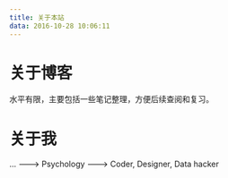 ```yaml
---
title: 关于本站
data: 2016-10-28 10:06:11
---
```


# 关于博客

水平有限，主要包括一些笔记整理，方便后续查阅和复习。

# 关于我

... ---> Psychology ---> Coder, Designer, Data hacker

<!-- 目前我是一位西南大学基础心理学硕士研究生，所在实验室主要研究领域为 [情感神经科学 (Affective neuroscience)](https://en.wikipedia.org/wiki/Affective_neuroscience)。在实验室我的主要工作为 [脑电 (EEG)](https://en.wikipedia.org/wiki/Electroencephalography)信号处理与数据分析 ([EEGLAB](http://sccn.ucsd.edu/wiki/EEGLAB#The_EEGLAB_Tutorial_Outline); [MNE](http://www.martinos.org/mne/stable/index.html))。在业余时间，我会做一些 **平面设计** 的业余项目 和 **编程语言** 的学习。研究生期间接触了 `Matlab` 语言，并由此折腾起了各种编程语言和开源软件。根据科研工作的需要，折腾起了 `R` 语言。自学过几年的平面设计，对 **数据可视化** 产生了浓厚的兴趣。意识到 **数据科学** 前途光明，故而开始折腾数据科学相关课程和知识。 -->

<!-- ## To-Dos -->

<!-- - [My Wiki](https://lix90.gitbooks.io/lixwiki/)：该 Gitbook 项目用于陈放本人作为编程新手开始修炼，到达到理想中的优秀的 “全栈开发者” 的过程中，学习过的知识和技术，踩过的一些坑。 -->
<!-- - [EEGLAB 中文教程](https://lix90.gitbooks.io/eeglab_cn/)：把自己硕士期间掌握的脑电分析的方法和技术整理共享。 -->
<!-- - 使用 LaTeX 制作简历。 -->
<!-- - Python 机器学习 scikit-learn -->
<!--   + [Dive into Maching Learning](http://hangtwenty.github.io/dive-into-machine-learning/) -->
